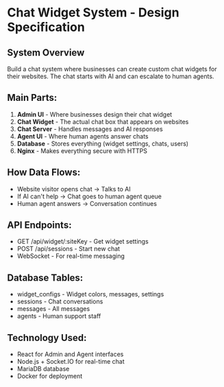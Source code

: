 # Chat Widget System - Design Specification

## System Overview
Build a chat system where businesses can create custom chat widgets for their websites.
The chat starts with AI and can escalate to human agents.

## Main Parts:
1. **Admin UI** - Where businesses design their chat widget
2. **Chat Widget** - The actual chat box that appears on websites
3. **Chat Server** - Handles messages and AI responses
4. **Agent UI** - Where human agents answer chats
5. **Database** - Stores everything (widget settings, chats, users)
6. **Nginx** - Makes everything secure with HTTPS

## How Data Flows:
- Website visitor opens chat → Talks to AI
- If AI can't help → Chat goes to human agent queue
- Human agent answers → Conversation continues

## API Endpoints:
- GET /api/widget/:siteKey - Get widget settings
- POST /api/sessions - Start new chat
- WebSocket - For real-time messaging

## Database Tables:
- widget_configs - Widget colors, messages, settings
- sessions - Chat conversations
- messages - All messages
- agents - Human support staff

## Technology Used:
- React for Admin and Agent interfaces
- Node.js + Socket.IO for real-time chat
- MariaDB database
- Docker for deployment
